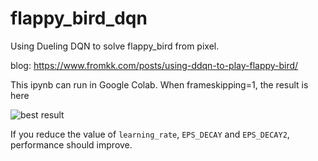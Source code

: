 # flappy_bird_dqn
Using Dueling DQN to solve flappy_bird from pixel.

blog: <https://www.fromkk.com/posts/using-ddqn-to-play-flappy-bird/>

This ipynb can run in Google Colab. When frameskipping=1, the result is here

![best result](https://raw.githubusercontent.com/bebound/flappy_bird_dqn/master/best_result.png)

If you reduce the value of `learning_rate`, `EPS_DECAY` and `EPS_DECAY2`, performance should improve.
